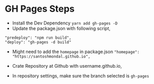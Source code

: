 # GH Pages Steps

- Install the Dev Dependency `yarn add gh-pages -D`
- Update the package.json with following script,

```
"predeploy": "npm run build",
"deploy": "gh-pages -d build"
```

- Might need to add the `homepage` in package.json
  `"homepage": "https://santoshmondal.github.io",`

- Crate Repository at Github with username.github.io,
- In repository settings, make sure the branch selected is `gh-pages`
